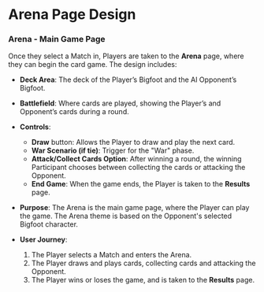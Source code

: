 # Arena Page Design

### Arena - Main Game Page
Once they select a Match in, Players are taken to the **Arena** page, where they can begin the card game. The design includes:
- **Deck Area**: The deck of the Player’s Bigfoot and the AI Opponent’s Bigfoot.
- **Battlefield**: Where cards are played, showing the Player’s and Opponent’s cards during a round.
- **Controls**:
  - **Draw** button: Allows the Player to draw and play the next card.
  - **War Scenario (if tie)**: Trigger for the "War" phase.
  - **Attack/Collect Cards Option**: After winning a round, the winning Participant chooses between collecting the cards or attacking the Opponent.
  - **End Game**: When the game ends, the Player is taken to the **Results** page.

- **Purpose**: The Arena is the main game page, where the Player can play the game. The Arena theme is based on the Opponent's selected Bigfoot character.
- **User Journey**:
  1. The Player selects a Match and enters the Arena.
  2. The Player draws and plays cards, collecting cards and attacking the Opponent.
  3. The Player wins or loses the game, and is taken to the **Results** page.